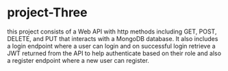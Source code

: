 # project-Three
this project consists of a Web API with http methods including GET, POST, DELETE, and PUT that interacts with a MongoDB database. It also includes a login endpoint where a user can login and on successful login retrieve a JWT returned from the API to help authenticate based on their role and also a register endpoint where a new user can register. 
